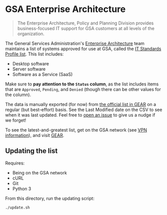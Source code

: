 # GSA Enterprise Architecture

> The Enterprise Architecture, Policy and Planning Division provides business-focused IT support for GSA customers at all levels of the organization.

The General Services Administration's [Enterprise Architecture](http://www.gsa.gov/portal/category/26815) team maintains a list of systems approved for use at GSA, called the [IT Standards Profile list](it-standards.csv). This list includes:

* Desktop software
* Server software
* Software as a Service (SaaS)

Make sure to **pay attention to the `Status` column**, as the list includes items that are `Approved`, `Pending`, and `Denied` (though there can be other values for the column).

The data is manually exported (for now) from [the official list in GEAR](https://ea.gsa.gov/#!/itstandards) on a regular (but best-effort) basis. See the Last Modified date on the CSV to see when it was last updated. Feel free to [open an issue](https://github.com/GSA/data/issues/new) to give us a nudge if we forget!

To see the latest-and-greatest list, get on the GSA network (see [VPN information](https://handbook.18f.gov/anyconnect/)), and visit [GEAR](https://ea.gsa.gov/#!/itstandards).

## Updating the list

Requires:

* Being on the GSA network
* cURL
* Git
* Python 3

From this directory, run the updating script:

```sh
./update.sh
```
